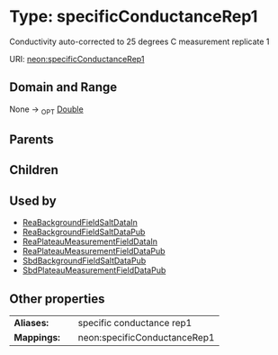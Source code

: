 
# Type: specificConductanceRep1


Conductivity auto-corrected to 25 degrees C measurement replicate 1

URI: [neon:specificConductanceRep1](https://data.neonscience.org/specificConductanceRep1)


## Domain and Range

None ->  <sub>OPT</sub> [Double](types/Double.md)

## Parents


## Children


## Used by

 * [ReaBackgroundFieldSaltDataIn](ReaBackgroundFieldSaltDataIn.md)
 * [ReaBackgroundFieldSaltDataPub](ReaBackgroundFieldSaltDataPub.md)
 * [ReaPlateauMeasurementFieldDataIn](ReaPlateauMeasurementFieldDataIn.md)
 * [ReaPlateauMeasurementFieldDataPub](ReaPlateauMeasurementFieldDataPub.md)
 * [SbdBackgroundFieldSaltDataPub](SbdBackgroundFieldSaltDataPub.md)
 * [SbdPlateauMeasurementFieldDataPub](SbdPlateauMeasurementFieldDataPub.md)

## Other properties

|  |  |  |
| --- | --- | --- |
| **Aliases:** | | specific conductance rep1 |
| **Mappings:** | | neon:specificConductanceRep1 |

